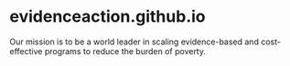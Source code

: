 # evidenceaction.github.io
Our mission is to be a world leader in scaling evidence-based and cost-effective programs to reduce the burden of poverty.
